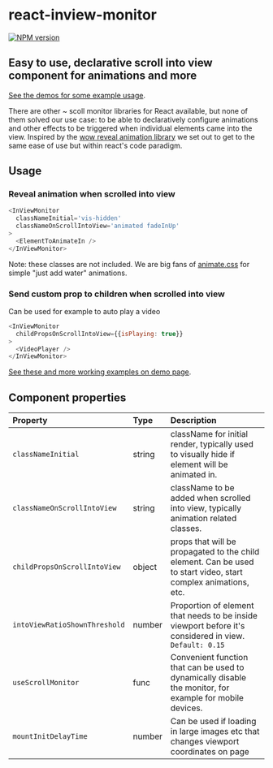 # react-inview-monitor

[![NPM version](https://badge.fury.io/js/react-inview-monitor.svg)](https://www.npmjs.com/package/react-inview-monitor)

## Easy to use, declarative scroll into view component for animations and more
[See the demos for some example usage](https://snipsco.github.io/react-inview-monitor/).

There are other ~ scoll monitor libraries for React available, but none of them solved our use case: to be able to declaratively configure animations and other effects to be
triggered when individual elements came into the view. Inspired by the [wow reveal animation library](http://mynameismatthieu.com/WOW/) we set out to get to the same ease of use but within react's code paradigm.

## Usage

### Reveal animation when scrolled into view
```js
<InViewMonitor
  classNameInitial='vis-hidden'
  classNameOnScrollIntoView='animated fadeInUp'
>
  <ElementToAnimateIn />
</InViewMonitor>
```
Note: these classes are not included. We are big fans of [animate.css](https://github.com/daneden/animate.css) for simple "just add water" animations.

### Send custom prop to children when scrolled into view
Can be used for example to auto play a video
```js
<InViewMonitor
  childPropsOnScrollIntoView={{isPlaying: true}}
>
  <VideoPlayer />
</InViewMonitor>
```

[See these and more working examples on demo page](https://snipsco.github.io/react-inview-monitor/).


## Component properties

| Property | Type | Description
:---|:---|:---
| `classNameInitial` | string | className for initial render, typically used to visually hide if element will be animated in. |
| `classNameOnScrollIntoView` | string | className to be added when scrolled into view, typically animation related classes. |
| `childPropsOnScrollIntoView` | object | props that will be propagated to the child element. Can be used to start video, start complex animations, etc. |
| `intoViewRatioShownThreshold` | number | Proportion of element that needs to be inside viewport before it's considered in view. `Default: 0.15`  |
| `useScrollMonitor` | func | Convenient function that can be used to dynamically disable the monitor, for example for mobile devices. |
| `mountInitDelayTime` | number | Can be used if loading in large images etc that changes viewport coordinates on page |
